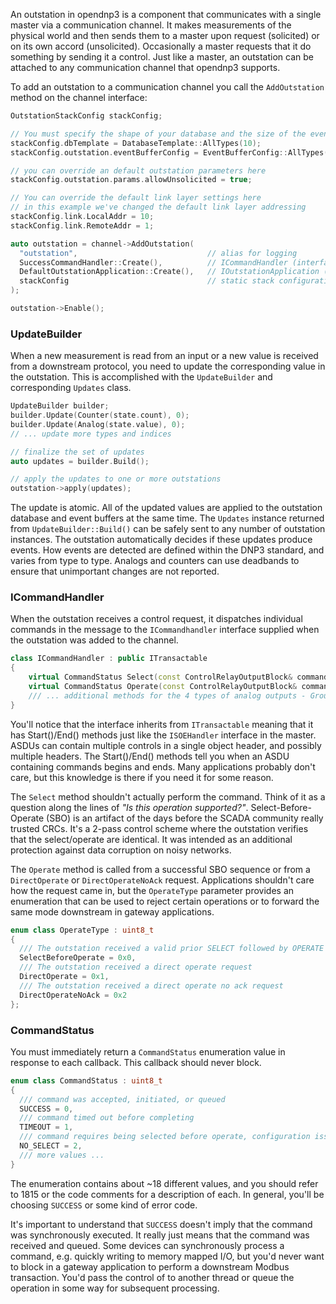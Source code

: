 An outstation in opendnp3 is a component that communicates with a single master via a communication channel. It makes measurements of the physical world and then
sends them to a master upon request (solicited) or on its own accord (unsolicited). Occasionally a master requests that it do something by sending it a control.
Just like a master, an outstation can be attached to any communication channel that opendnp3 supports.

To add an outstation to a communication channel you call the `AddOutstation` method on the channel interface:

```c++
OutstationStackConfig stackConfig;

// You must specify the shape of your database and the size of the event buffers
stackConfig.dbTemplate = DatabaseTemplate::AllTypes(10);
stackConfig.outstation.eventBufferConfig = EventBufferConfig::AllTypes(10);

// you can override an default outstation parameters here
stackConfig.outstation.params.allowUnsolicited = true;

// You can override the default link layer settings here
// in this example we've changed the default link layer addressing
stackConfig.link.LocalAddr = 10;
stackConfig.link.RemoteAddr = 1;

auto outstation = channel->AddOutstation(
  "outstation",                             // alias for logging
  SuccessCommandHandler::Create(),          // ICommandHandler (interface)
  DefaultOutstationApplication::Create(),   // IOutstationApplication (interface)
  stackConfig                               // static stack configuration
);

outstation->Enable();
```

### UpdateBuilder

When a new measurement is read from an input or a new value is received from a downstream protocol, you need to update the corresponding
value in the outstation. This is accomplished with the `UpdateBuilder` and corresponding `Updates` class.


```c++
UpdateBuilder builder;
builder.Update(Counter(state.count), 0);
builder.Update(Analog(state.value), 0);
// ... update more types and indices

// finalize the set of updates
auto updates = builder.Build();

// apply the updates to one or more outstations
outstation->apply(updates);
```

The update is atomic. All of the updated values are applied to the outstation database and event buffers at the same time. The `Updates` instance
returned from `UpdateBuilder::Build()` can be safely sent to any number of outstation instances. The outstation automatically decides if these updates 
produce events. How events are detected are defined within the DNP3 standard, and varies from type to type. Analogs and counters can use deadbands
to ensure that unimportant changes are not reported.

### ICommandHandler

When the outstation receives a control request, it dispatches individual commands in the message to the `ICommandhandler` interface
supplied when the outstation was added to the channel.

```c++
class ICommandHandler : public ITransactable
{
	virtual CommandStatus Select(const ControlRelayOutputBlock& command, uint16_t index) = 0;
	virtual CommandStatus Operate(const ControlRelayOutputBlock& command, uint16_t index, OperateType opType) = 0;
	/// ... additional methods for the 4 types of analog outputs - Group 41Var[1-4]
}
```

You'll notice that the interface inherits from `ITransactable` meaning that it has Start()/End() methods just like the `ISOEHandler` interface in the master. ASDUs
can contain multiple controls in a single object header, and possibly multiple headers. The Start()/End() methods tell you when an ASDU containing
commands begins and ends. Many applications probably don't care, but this knowledge is there if you need it for some reason.

The `Select` method shouldn't actually perform the command. Think of it as a question along the lines of _"Is this operation supported?"_.
Select-Before-Operate (SBO) is an artifact of the days before the SCADA community really trusted CRCs. It's a 2-pass control scheme where the
outstation verifies that the select/operate are identical. It was intended as an additional protection against data corruption on noisy networks.

The `Operate` method is called from a successful SBO sequence or from a `DirectOperate` or `DirectOperateNoAck` request. Applications shouldn't care how the
request came in, but the `OperateType` parameter provides an enumeration that can be used to reject certain operations or to forward the same mode downstream in
gateway applications.

```c++
enum class OperateType : uint8_t
{
  /// The outstation received a valid prior SELECT followed by OPERATE
  SelectBeforeOperate = 0x0,
  /// The outstation received a direct operate request
  DirectOperate = 0x1,
  /// The outstation received a direct operate no ack request
  DirectOperateNoAck = 0x2
};
```

### CommandStatus

You must immediately return a `CommandStatus` enumeration value in response to each callback. This callback should never block.

```c++
enum class CommandStatus : uint8_t
{
  /// command was accepted, initiated, or queued
  SUCCESS = 0,
  /// command timed out before completing
  TIMEOUT = 1,
  /// command requires being selected before operate, configuration issue
  NO_SELECT = 2,
  /// more values ...
}
```

The enumeration contains about ~18 different values, and you should refer to 1815 or the code comments for a description of each. In general,
you'll be choosing `SUCCESS` or some kind of error code.

It's important to understand that `SUCCESS` doesn't imply that the command was synchronously executed. It really just means that the command
was received and queued. Some devices can synchronously process a command, e.g. quickly writing to memory mapped I/O, but you'd never
want to block in a gateway application to perform a downstream Modbus transaction. You'd pass the control of to another thread or queue the operation
in some way for subsequent processing.
